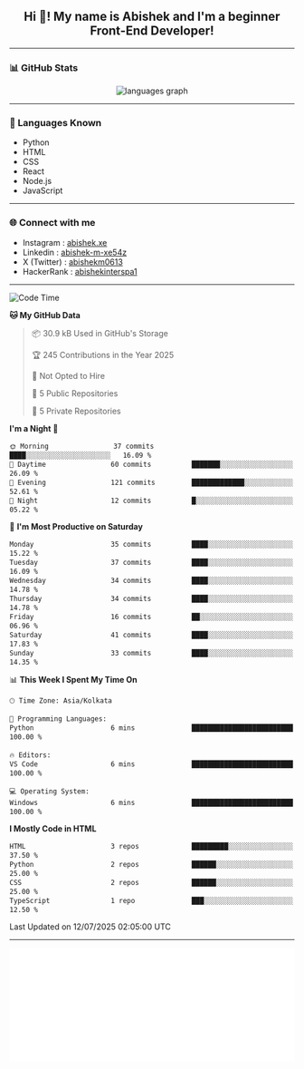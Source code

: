 <h2 align="center">Hi 👋! My name is <b>Abishek</b> and I'm a beginner Front-End Developer!</h2>

---

### 📊 GitHub Stats

<div align="center">
  <img src="https://github-readme-stats.vercel.app/api/top-langs?username=Abishek-Web-Co&locale=en&hide_title=false&layout=compact&card_width=320&langs_count=5&theme=dracula&hide_border=false" height="150" alt="languages graph" />
</div>

---

### 🧠 Languages Known

- Python  
- HTML  
- CSS  
- React  
- Node.js  
- JavaScript  

---


### 🌐 Connect with me

- Instagram   : [abishek.xe](https://www.instagram.com/abishek.xe/)
- Linkedin    : [abishek-m-xe54z](https://www.linkedin.com/in/abishek-m-xe54z/)
- X (Twitter) : [abishekm0613](https://x.com/abishekm0613)
- HackerRank  : [abishekinterspa1](https://www.hackerrank.com/profile/abishekinterspa1)

---

<!--START_SECTION:waka-->
![Code Time](http://img.shields.io/badge/Code%20Time-60%20hrs%2054%20mins-blue)

**🐱 My GitHub Data** 

> 📦 30.9 kB Used in GitHub's Storage 
 > 
> 🏆 245 Contributions in the Year 2025
 > 
> 🚫 Not Opted to Hire
 > 
> 📜 5 Public Repositories 
 > 
> 🔑 5 Private Repositories 
 > 
**I'm a Night 🦉** 

```text
🌞 Morning                37 commits          ████░░░░░░░░░░░░░░░░░░░░░   16.09 % 
🌆 Daytime                60 commits          ███████░░░░░░░░░░░░░░░░░░   26.09 % 
🌃 Evening                121 commits         █████████████░░░░░░░░░░░░   52.61 % 
🌙 Night                  12 commits          █░░░░░░░░░░░░░░░░░░░░░░░░   05.22 % 
```
📅 **I'm Most Productive on Saturday** 

```text
Monday                   35 commits          ████░░░░░░░░░░░░░░░░░░░░░   15.22 % 
Tuesday                  37 commits          ████░░░░░░░░░░░░░░░░░░░░░   16.09 % 
Wednesday                34 commits          ████░░░░░░░░░░░░░░░░░░░░░   14.78 % 
Thursday                 34 commits          ████░░░░░░░░░░░░░░░░░░░░░   14.78 % 
Friday                   16 commits          ██░░░░░░░░░░░░░░░░░░░░░░░   06.96 % 
Saturday                 41 commits          ████░░░░░░░░░░░░░░░░░░░░░   17.83 % 
Sunday                   33 commits          ████░░░░░░░░░░░░░░░░░░░░░   14.35 % 
```


📊 **This Week I Spent My Time On** 

```text
🕑︎ Time Zone: Asia/Kolkata

💬 Programming Languages: 
Python                   6 mins              █████████████████████████   100.00 % 

🔥 Editors: 
VS Code                  6 mins              █████████████████████████   100.00 % 

💻 Operating System: 
Windows                  6 mins              █████████████████████████   100.00 % 
```

**I Mostly Code in HTML** 

```text
HTML                     3 repos             █████████░░░░░░░░░░░░░░░░   37.50 % 
Python                   2 repos             ██████░░░░░░░░░░░░░░░░░░░   25.00 % 
CSS                      2 repos             ██████░░░░░░░░░░░░░░░░░░░   25.00 % 
TypeScript               1 repo              ███░░░░░░░░░░░░░░░░░░░░░░   12.50 % 
```




 Last Updated on 12/07/2025 02:05:00 UTC
<!--END_SECTION:waka-->

---

<div align="center">
  <a href="https://abish-file.web.app/" target="_blank" rel="noopener noreferrer"><img height="200" src="pic.png" alt="Profile Picture" /></a>
</div>

